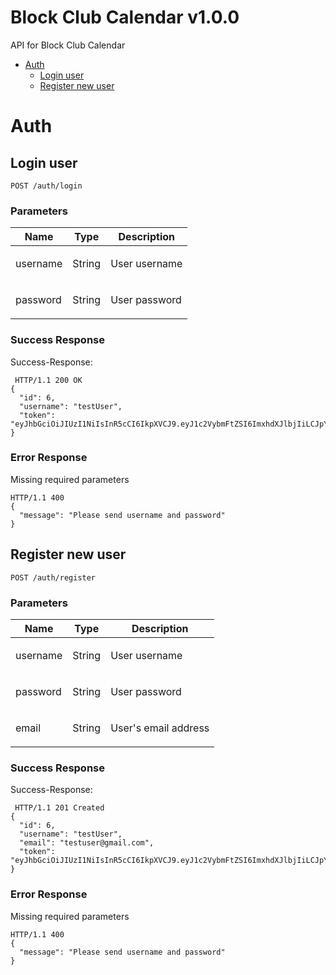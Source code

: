 # Block Club Calendar v1.0.0

API for Block Club Calendar

- [Auth](#auth)
	- [Login user](#login-user)
	- [Register new user](#register-new-user)

# Auth

## Login user



	POST /auth/login


### Parameters

| Name    | Type      | Description                          |
|---------|-----------|--------------------------------------|
| username| String		|  <p>User username</p>						  	 |
| password| String		|  <p>User password</p>						   	 |

### Success Response

Success-Response:

```
 HTTP/1.1 200 OK
{
  "id": 6,
  "username": "testUser",
  "token": "eyJhbGciOiJIUzI1NiIsInR5cCI6IkpXVCJ9.eyJ1c2VybmFtZSI6ImxhdXJlbjIiLCJpYXQiOjE1NjY5NjQwMTEsImV4cCI6MTU2Njk5MjgxMX0.obJuqN2dWQa5sX6QTNDrQ1o5wUqm4hWjXnhJ8hagiV4"
}
```
### Error Response

Missing required parameters

```
HTTP/1.1 400
{
  "message": "Please send username and password"
}
```
## Register new user



	POST /auth/register


### Parameters

| Name     | Type       | Description                       |
|----------|------------|-----------------------------------|
| username | String			|  <p>User username</p>							|
| password | String			|  <p>User password</p>							|
| email    | String			| <p>User's email address</p>       |

### Success Response

Success-Response:

```
 HTTP/1.1 201 Created
{
  "id": 6,
  "username": "testUser",
  "email": "testuser@gmail.com",
  "token": "eyJhbGciOiJIUzI1NiIsInR5cCI6IkpXVCJ9.eyJ1c2VybmFtZSI6ImxhdXJlbjIiLCJpYXQiOjE1NjY5NjQwMTEsImV4cCI6MTU2Njk5MjgxMX0.obJuqN2dWQa5sX6QTNDrQ1o5wUqm4hWjXnhJ8hagiV4"
}
```
### Error Response

Missing required parameters

```
HTTP/1.1 400
{
  "message": "Please send username and password"
}
```